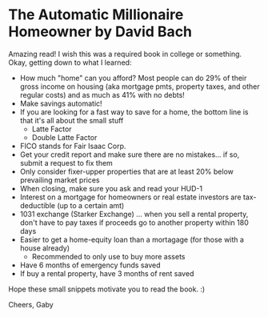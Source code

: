 # The Automatic Millionaire Homeowner by David Bach

Amazing read! I wish this was a required book in college or something. Okay, getting down to what I learned:

- How much "home" can you afford? Most people can do 29% of their gross income on housing (aka mortgage pmts, property taxes, and other regular costs) and as
  much as 41% with no debts!
- Make savings automatic!
- If you are looking for a fast way to save for a home, the bottom line is that it's all about the small stuff
  - Latte Factor
  - Double Latte Factor
- FICO stands for Fair Isaac Corp.
- Get your credit report and make sure there are no mistakes... if so, submit a request to fix them
- Only consider fixer-upper properties that are at least 20% below prevailing market prices
- When closing, make sure you ask and read your HUD-1
- Interest on a mortgage for homeowners or real estate investors are tax-deductible (up to a certain amt)
- 1031 exchange (Starker Exchange) ... when you sell a rental property, don't have to pay taxes if proceeds go to another property within 180 days
- Easier to get a home-equity loan than a mortagage (for those with a house already)
    - Recommended to only use to buy more assets
- Have 6 months of emergency funds saved
- If buy a rental property, have 3 months of rent saved

Hope these small snippets motivate you to read the book. :)

Cheers,
Gaby
